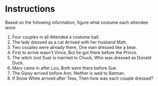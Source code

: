 # Instructions

Based on the following information, figure what costume each attendee wore:

1. Four couples in all
   Attended a costume ball.
2. The lady dressed as a cat
   Arrived with her husband Matt.
3. Two couples were already there,
   One man dressed like a bear.
4. First to arrive wasn't Vince,
   But he got there before the Prince.
5. The witch (not Sue) is married to Chuck,
   Who was dressed as Donald Duck.
6. Mary came in after Lou,
   Both were there before Sue.
7. The Gipsy arrived before Ann,
   Neither is wed to Batman.
8. If Snow White arrived after Tess,
   Then how was each couple dressed?
